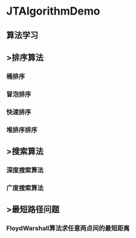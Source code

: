 # JTAlgorithmDemo
## 算法学习
## >排序算法
### 桶排序
### 冒泡排序
### 快速排序
### 堆排序排序
## >搜索算法
### 深度搜索算法
### 广度搜索算法
## >最短路径问题
### FloydWarshall算法求任意两点间的最短距离
